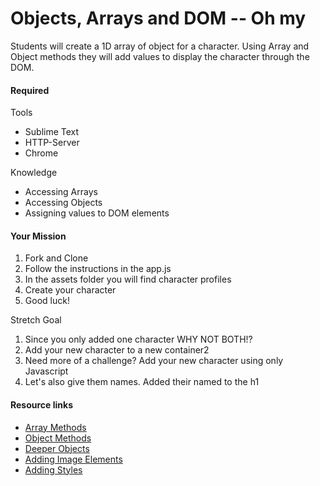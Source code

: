 <h1>Objects, Arrays and DOM -- Oh my</h1>
<p>Students will create a 1D array of object for a character. Using Array and Object methods they will add values to display the character through the DOM.</p>

<h4>Required</h4>
<p>Tools</p>
<ul>
  <li>Sublime Text</li>
  <li>HTTP-Server</li>
  <li>Chrome</li>
</ul>
<p>Knowledge</p>
<ul>
  <li>Accessing Arrays</li>
  <li>Accessing Objects</li>
  <li>Assigning values to DOM elements</li>
</ul>

<h4>Your Mission</h4>
<ol>
  <li>Fork and Clone</li>
  <li>Follow the instructions in the app.js</li>
  <li>In the assets folder you will find character profiles</li>
  <li>Create your character</li>
  <li>Good luck!</li>
</ol>
<p>Stretch Goal</p>
<ol>
  <li>Since you only added one character WHY NOT BOTH!?</li>
  <li>Add your new character to a new container2</li>
  <li>Need more of a challenge? Add your new character using only Javascript</li>
  <li>Let's also give them names. Added their named to the h1</li>
</ol>

<h4>Resource links</h4>
<ul>
  <li><a href="https://developer.mozilla.org/en-US/docs/Web/JavaScript/Reference/Global_Objects/Array">Array Methods</a></li>
  <li><a href="https://developer.mozilla.org/en-US/docs/Web/JavaScript/Reference/Global_Objects/Object">Object Methods</a></li>
  <li><a href="https://github.com/junior-devleague/deeper-objects">Deeper Objects</a></li>
  <li><a href="https://www.w3schools.com/jsref/dom_obj_image.asp">Adding Image Elements</a></li>
  <li><a href="https://www.w3schools.com/jsref/prop_style_backgroundimage.asp">Adding Styles</a></li>
</ul>
